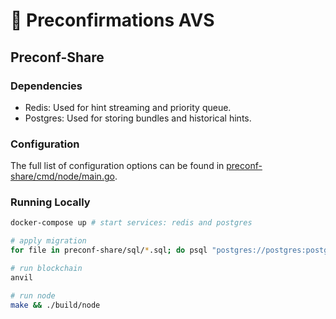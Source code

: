 # 🔌 Preconfirmations AVS 


## Preconf-Share

### Dependencies

- Redis: Used for hint streaming and priority queue.
- Postgres: Used for storing bundles and historical hints.

### Configuration

The full list of configuration options can be found in [preconf-share/cmd/node/main.go](preconf-share/cmd/node/main.go).

### Running Locally

```bash
docker-compose up # start services: redis and postgres

# apply migration
for file in preconf-share/sql/*.sql; do psql "postgres://postgres:postgres@localhost:5432/postgres?sslmode=disable" -f $file; done

# run blockchain
anvil

# run node
make && ./build/node
```